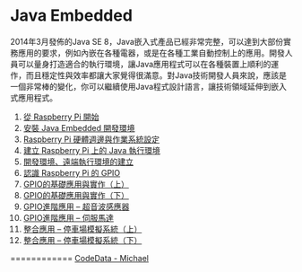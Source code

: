 Java Embedded
============

2014年3月發佈的Java SE 8，Java嵌入式產品已經非常完整，可以達到大部份實務應用的要求，例如內嵌在各種電器，或是在各種工業自動控制上的應用。開發人員可以量身打造適合的執行環境，讓Java應用程式可以在各種裝置上順利的運作，而且穩定性與效率都讓大家覺得很滿意。對Java技術開發人員來說，應該是一個非常棒的變化，你可以繼續使用Java程式設計語言，讓技術領域延伸到嵌入式應用程式。

1. [從 Raspberry Pi 開始](http://www.codedata.com.tw/java/java-embedded-getting-started-from-raspberry-pi/)
2. [安裝 Java Embedded 開發環境](http://www.codedata.com.tw/java/java-embedded-2-development-env/)
3. [Raspberry Pi 硬體週邊與作業系統設定](http://www.codedata.com.tw/java/java-embedded-3-raspberry-pi-equipment-os/)
4. [建立 Raspberry Pi 上的 Java 執行環境](http://www.codedata.com.tw/java/java-embedded-4-raspberry-pi-jdk8-embedded-8/)
5. [開發環境、遠端執行環境的建立](http://www.codedata.com.tw/java/java-embedded-5-dev-env-remote-javase/)
6. [認識 Raspberry Pi 的 GPIO](http://www.codedata.com.tw/java/java-embedded-6-raspberry-pi-gpio/)
7. [GPIO的基礎應用與實作（上）](http://www.codedata.com.tw/java/java-embedded-7-raspberry-pi-gpio-implementation-1/)
8. [GPIO的基礎應用與實作（下）](http://www.codedata.com.tw/java/java-embedded-7-raspberry-pi-gpio-implementation-2/)
9. [GPIO進階應用 – 超音波感應器](http://www.codedata.com.tw/java/java-embedded-9-gpio-ultrasonic-wave/)
10. [GPIO進階應用 – 伺服馬達](http://www.codedata.com.tw/java/java-embedded-10-gpio-motor/)
11. [整合應用 – 停車場模擬系統（上）](http://www.codedata.com.tw/java/java-embedded-11-parking-lot/)
12. [整合應用 – 停車場模擬系統（下）](http://www.codedata.com.tw/java/java-embedded-12-parking-lot-2/)

============
[CodeData - Michael](http://www.codedata.com.tw/author/michael)
